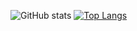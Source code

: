 ![GitHub stats](https://github-readme-stats.vercel.app/api?username=tergel-sama&count_private=true&show_icons=true&theme=nord&include_all_commits=true)
[![Top Langs](https://github-readme-stats.vercel.app/api/top-langs/?username=tergel-sama&layout=compact&theme=nord)](https://github.com/anuraghazra/github-readme-stats)
